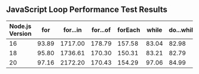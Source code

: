 ## JavaScript Loop Performance Test Results

| Node.js Version | for | for...in | for...of | forEach | while | do...while | map | filter | reduce |
|----------------|-----|---------|--------|--------|-------|----------|-----|--------|--------|
| 16 | 93.89 | 1717.00 | 178.79 | 157.58 | 83.04 | 82.98 | 105.08 | 169.07 | 120.32 |
| 18 | 95.80 | 1736.61 | 170.30 | 150.31 | 83.21 | 82.79 | 103.31 | 147.97 | 103.85 |
| 20 | 97.16 | 2172.20 | 170.43 | 154.29 | 97.06 | 84.99 | 100.56 | 143.19 | 103.35 |
